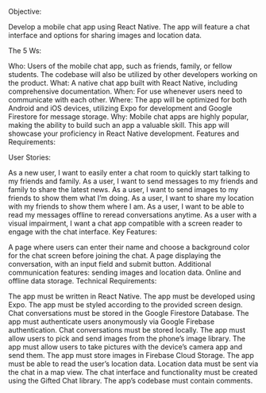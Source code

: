 Objective:

Develop a mobile chat app using React Native. The app will feature a chat interface and options for sharing images and location data.

The 5 Ws:

Who: Users of the mobile chat app, such as friends, family, or fellow students. The codebase will also be utilized by other developers working on the product.
What: A native chat app built with React Native, including comprehensive documentation.
When: For use whenever users need to communicate with each other.
Where: The app will be optimized for both Android and iOS devices, utilizing Expo for development and Google Firestore for message storage.
Why: Mobile chat apps are highly popular, making the ability to build such an app a valuable skill. This app will showcase your proficiency in React Native development.
Features and Requirements:

User Stories:

As a new user, I want to easily enter a chat room to quickly start talking to my friends and family.
As a user, I want to send messages to my friends and family to share the latest news.
As a user, I want to send images to my friends to show them what I’m doing.
As a user, I want to share my location with my friends to show them where I am.
As a user, I want to be able to read my messages offline to reread conversations anytime.
As a user with a visual impairment, I want a chat app compatible with a screen reader to engage with the chat interface.
Key Features:

A page where users can enter their name and choose a background color for the chat screen before joining the chat.
A page displaying the conversation, with an input field and submit button.
Additional communication features: sending images and location data.
Online and offline data storage.
Technical Requirements:

The app must be written in React Native.
The app must be developed using Expo.
The app must be styled according to the provided screen design.
Chat conversations must be stored in the Google Firestore Database.
The app must authenticate users anonymously via Google Firebase authentication.
Chat conversations must be stored locally.
The app must allow users to pick and send images from the phone’s image library.
The app must allow users to take pictures with the device’s camera app and send them.
The app must store images in Firebase Cloud Storage.
The app must be able to read the user’s location data.
Location data must be sent via the chat in a map view.
The chat interface and functionality must be created using the Gifted Chat library.
The app’s codebase must contain comments.